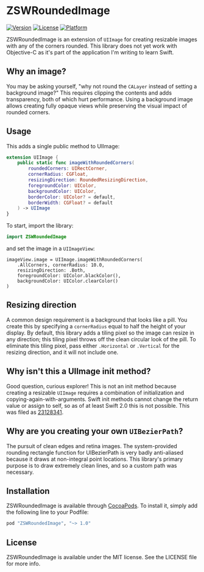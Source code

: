 # ZSWRoundedImage

[![Version](https://img.shields.io/cocoapods/v/ZSWRoundedImage.svg?style=flat)](http://cocoapods.org/pods/ZSWRoundedImage) [![License](https://img.shields.io/cocoapods/l/ZSWRoundedImage.svg?style=flat)](http://cocoapods.org/pods/ZSWRoundedImage) [![Platform](https://img.shields.io/cocoapods/p/ZSWRoundedImage.svg?style=flat)](http://cocoapods.org/pods/ZSWRoundedImage)

ZSWRoundedImage is an extension of `UIImage` for creating resizable images with any of the corners rounded. This library does not yet work with Objective-C as it's part of the application I'm writing to learn Swift.

## Why an image?

You may be asking yourself, "why not round the `CALayer` instead of setting a background image?" This requires clipping the contents and adds transparency, both of which hurt performance. Using a background image allows creating fully opaque views while preserving the visual impact of rounded corners.

## Usage

This adds a single public method to UIImage:

```swift
extension UIImage {
    public static func imageWithRoundedCorners(
        roundedCorners: UIRectCorner,
        cornerRadius: CGFloat,
        resizingDirection: RoundedResizingDirection,
        foregroundColor: UIColor,
        backgroundColor: UIColor,
        borderColor: UIColor? = default,
        borderWidth: CGFloat? = default
    ) -> UIImage
}
```

To start, import the library:

```swift
import ZSWRoundedImage
```

and set the image in a `UIImageView`:

```
imageView.image = UIImage.imageWithRoundedCorners(
    .AllCorners, cornerRadius: 10.0,
    resizingDirection: .Both,
    foregroundColor: UIColor.blackColor(),
    backgroundColor: UIColor.clearColor()
)
```

## Resizing direction

A common design requirement is a background that looks like a pill. You create this by specifying a `cornerRadius` equal to half the height of your display. By default, this library adds a tiling pixel so the image can resize in any direction; this tiling pixel throws off the clean circular look of the pill. To eliminate this tiling pixel, pass either `.Horizontal` or `.Vertical` for the resizing direction, and it will not include one.

## Why isn't this a UIImage init method?

Good question, curious explorer! This is not an init method because creating a resizable `UIImage` requires a combination of initialization and copying-again-with-arguments. Swift init methods cannot change the return value or assign to self, so as of at least Swift 2.0 this is not possible. This was filed as [23128341](http://www.openradar.me/radar?id=5053670215385088).

## Why are you creating your own `UIBezierPath`?

The pursuit of clean edges and retina images. The system-provided rounding rectangle function for UIBezierPath is very badly anti-aliased because it draws at non-integral point locations. This library's primary purpose is to draw extremely clean lines, and so a custom path was necessary.

## Installation

ZSWRoundedImage is available through [CocoaPods](http://cocoapods.org). To install
it, simply add the following line to your Podfile:

```ruby
pod "ZSWRoundedImage", "~> 1.0"
```

## License

ZSWRoundedImage is available under the MIT license. See the LICENSE file for more info.
